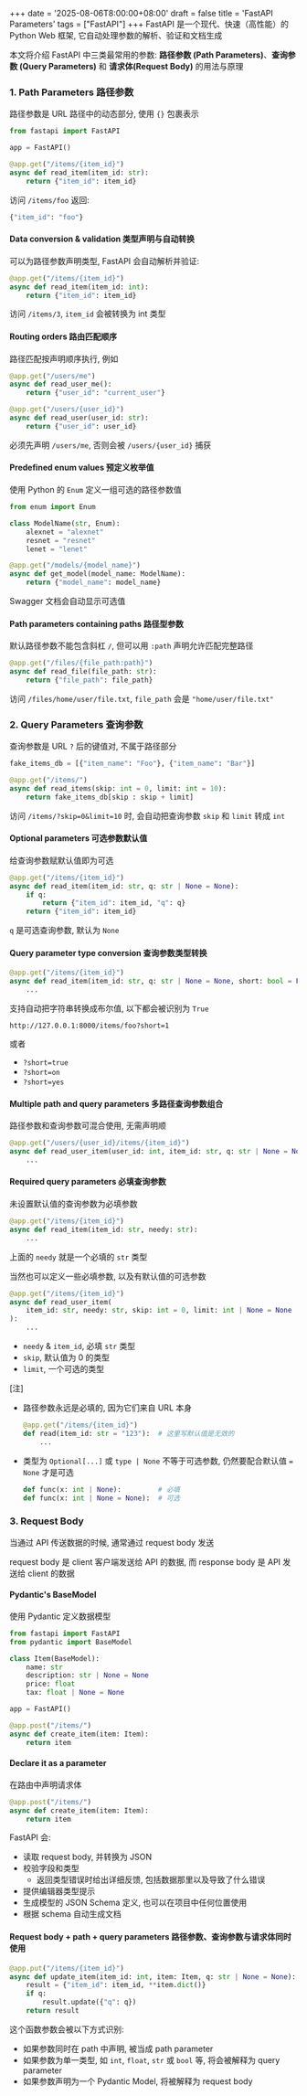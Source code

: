 +++
date = '2025-08-06T8:00:00+08:00'
draft = false
title = 'FastAPI Parameters'
tags = ["FastAPI"]
+++
FastAPI 是一个现代、快速（高性能）的 Python Web 框架, 它自动处理参数的解析、验证和文档生成

本文将介绍 FastAPI 中三类最常用的参数: **路径参数 (Path Parameters)**、**查询参数 (Query Parameters)** 和 **请求体(Request Body)** 的用法与原理




### 1. Path Parameters 路径参数
路径参数是 URL 路径中的动态部分, 使用 `{}` 包裹表示
```python
from fastapi import FastAPI

app = FastAPI()

@app.get("/items/{item_id}")
async def read_item(item_id: str):
    return {"item_id": item_id}
```
访问 `/items/foo` 返回:
```python
{"item_id": "foo"}
```

#### Data conversion & validation 类型声明与自动转换
可以为路径参数声明类型, FastAPI 会自动解析并验证:
```python
@app.get("/items/{item_id}")
async def read_item(item_id: int):
    return {"item_id": item_id}
```
访问 `/items/3`, `item_id` 会被转换为 int 类型

#### Routing orders 路由匹配顺序
路径匹配按声明顺序执行, 例如
```python
@app.get("/users/me")
async def read_user_me():
    return {"user_id": "current_user"}

@app.get("/users/{user_id}")
async def read_user(user_id: str):
    return {"user_id": user_id}
```
必须先声明 `/users/me`, 否则会被 `/users/{user_id}` 捕获


#### Predefined enum values 预定义枚举值
使用 Python 的 `Enum` 定义一组可选的路径参数值
```python
from enum import Enum

class ModelName(str, Enum):
    alexnet = "alexnet"
    resnet = "resnet"
    lenet = "lenet"

@app.get("/models/{model_name}")
async def get_model(model_name: ModelName):
    return {"model_name": model_name}
```
Swagger 文档会自动显示可选值


#### Path parameters containing paths 路径型参数
默认路径参数不能包含斜杠 `/`, 但可以用 `:path` 声明允许匹配完整路径
```python
@app.get("/files/{file_path:path}")
async def read_file(file_path: str):
    return {"file_path": file_path}
```
访问 `/files/home/user/file.txt`, `file_path` 会是 `"home/user/file.txt"`




### 2. Query Parameters 查询参数
查询参数是 URL `?` 后的键值对, 不属于路径部分
```python
fake_items_db = [{"item_name": "Foo"}, {"item_name": "Bar"}]

@app.get("/items/")
async def read_items(skip: int = 0, limit: int = 10):
    return fake_items_db[skip : skip + limit]
```
访问 `/items/?skip=0&limit=10` 时, 会自动把查询参数 `skip` 和 `limit` 转成 `int`

#### Optional parameters 可选参数默认值
给查询参数赋默认值即为可选
```python
@app.get("/items/{item_id}")
async def read_item(item_id: str, q: str | None = None):
    if q:
        return {"item_id": item_id, "q": q}
    return {"item_id": item_id}
```
`q` 是可选查询参数, 默认为 `None`

#### Query parameter type conversion 查询参数类型转换
```python
@app.get("/items/{item_id}")
async def read_item(item_id: str, q: str | None = None, short: bool = False):
    ...
```
支持自动把字符串转换成布尔值, 以下都会被识别为 `True`
```
http://127.0.0.1:8000/items/foo?short=1
```
或者
- `?short=true`
- `?short=on`
- `?short=yes`

#### Multiple path and query parameters 多路径查询参数组合
路径参数和查询参数可混合使用, 无需声明顺
```python
@app.get("/users/{user_id}/items/{item_id}")
async def read_user_item(user_id: int, item_id: str, q: str | None = None, short: bool = False):
    ...
```

#### Required query parameters 必填查询参数
未设置默认值的查询参数为必填参数
```python
@app.get("/items/{item_id}")
async def read_item(item_id: str, needy: str):
    ...
```
上面的 `needy` 就是一个必填的 `str` 类型

当然也可以定义一些必填参数, 以及有默认值的可选参数
```python
@app.get("/items/{item_id}")
async def read_user_item(
    item_id: str, needy: str, skip: int = 0, limit: int | None = None
):
    ...
```
- `needy` & `item_id`, 必填 `str` 类型
- `skip`, 默认值为 0 的类型
- `limit`, 一个可选的类型

[注]
- 路径参数永远是必填的, 因为它们来自 URL 本身
    ```python
    @app.get("/items/{item_id}")
    def read(item_id: str = "123"):  # 这里写默认值是无效的
        ...
    ```
- 类型为 `Optional[...]` 或 `type | None` 不等于可选参数, 仍然要配合默认值 `= None` 才是可选
    ```python
    def func(x: int | None):         # 必填
    def func(x: int | None = None):  # 可选
    ```




### 3. Request Body
当通过 API 传送数据的时候, 通常通过 request body 发送

request body 是 client 客户端发送给 API 的数据, 而 response body 是 API 发送给 client 的数据

#### Pydantic's BaseModel
使用 Pydantic 定义数据模型
```python
from fastapi import FastAPI
from pydantic import BaseModel

class Item(BaseModel):
    name: str
    description: str | None = None
    price: float
    tax: float | None = None

app = FastAPI()

@app.post("/items/")
async def create_item(item: Item):
    return item
```

#### Declare it as a parameter
在路由中声明请求体
```python
@app.post("/items/")
async def create_item(item: Item):
    return item
```
FastAPI 会:
- 读取 request body, 并转换为 JSON
- 校验字段和类型
    - 返回类型错误时给出详细反馈, 包括数据那里以及导致了什么错误
- 提供编辑器类型提示
- 生成模型的 JSON Schema 定义, 也可以在项目中任何位置使用
- 根据 schema 自动生成文档

#### Request body + path + query parameters 路径参数、查询参数与请求体同时使用
```python
@app.put("/items/{item_id}")
async def update_item(item_id: int, item: Item, q: str | None = None):
    result = {"item_id": item_id, **item.dict()}
    if q:
        result.update({"q": q})
    return result
```
这个函数参数会被以下方式识别:
- 如果参数同时在 path 中声明, 被当成 path parameter
- 如果参数为单一类型, 如 `int`, `float`, `str` 或 `bool` 等, 将会被解释为 query parameter
- 如果参数声明为一个 Pydantic Model, 将被解释为 request body
